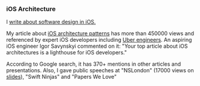 ### iOS Architecture

I [write about software design in iOS.](https://medium.com/@borlov) 

My article about [iOS architecture patterns](https://medium.com/ios-os-x-development/ios-architecture-patterns-ecba4c38de52) has more than 450000 views and referenced by expert iOS developers including [Uber engineers](https://eng.uber.com/new-rider-app/). 
An aspiring iOS engineer Igor Savynskyi commented on it: "Your top article about iOS architectures is a lighthouse for iOS developers." 

According to Google search, it has 370+ mentions in other articles and presentations. Also, I gave public speeches at "NSLondon" (17000 views on [slides](http://slides.com/borlov/arch#/)), "Swift Ninjas" and "Papers We Love"
